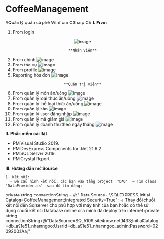   # CoffeeManagement
  #Quản lý quán cà phê Winfrom CSharp C#
  __I. From__
  
  1. From login
  
   <div align="center">
  
  ![image](https://user-images.githubusercontent.com/107678223/209601895-42e9d5f1-6c83-4f52-a639-9c860911a488.png)
  
  </div>

<div align="center">

    **Nhân Viên**
  
</div>
  
  
  2. From chính
  ![image](https://user-images.githubusercontent.com/107678223/209601988-674092c9-1549-4c9c-85e9-a913b6143982.png)
  3. From tác vụ
  ![image](https://user-images.githubusercontent.com/107678223/210324354-e9132fdd-789d-4b3d-94c3-6bd2d1a68d6c.png)
  4. From profile
  ![image](https://user-images.githubusercontent.com/107678223/209602090-9c60f173-4883-439c-aae2-741dff65597d.png)
  5. Reporting hóa đơn
  ![image](https://user-images.githubusercontent.com/107678223/209602245-01bff54a-540f-474c-a774-085e6f89b640.png)
  
<div align="center">

    **Quản trị viên**
  
</div>

  6. From quản lý món ăn/uống
  ![image](https://user-images.githubusercontent.com/107678223/210323292-11c451cc-f7b7-4174-b272-08a979469a4e.png)
  7. From quản lý loại thức ăn/uống
  ![image](https://user-images.githubusercontent.com/107678223/210323390-6b2f1522-8bd3-4cf3-9d8d-17a2a25b2678.png)
  8. From quản lý thể loại thức ăn/uống
  ![image](https://user-images.githubusercontent.com/107678223/210323451-84cadc28-842e-42cd-975e-1173826b3d88.png)
  9. From quản lý bàn
  ![image](https://user-images.githubusercontent.com/107678223/210323498-7d81271d-3c89-45c0-b77e-0cb6dfa9bb7e.png)
  10. From quản lý user đăng nhập
  ![image](https://user-images.githubusercontent.com/107678223/210323565-17301276-1171-41ed-a367-21f619c49d89.png)
  11. From quản lý mã giảm giá
  ![image](https://user-images.githubusercontent.com/107678223/210323622-bbcbb1a0-357e-4d47-a58a-7e25f9d5322a.png)
  12. From quản lý doanh thu theo ngày tháng
  ![image](https://user-images.githubusercontent.com/107678223/210323721-86ccb034-fddb-4656-8429-a1b548635c81.png)
  
  
  
  __II. Phần mềm cài đặt__
  -	PM Visual Studio 2019.
  -	PM DevExpress Components for .Net 21.6.2
  -	PM SQL Server 2019.
  -	PM Crystal Report  
 
  __III. Hướng dẫn mở Source__
  
    1. Kết nối:
      - Để cấu hình kết nối, các bạn vào tầng project  "DAO"  → Tìm class "DataProvider.cs"  sau đó tìm dòng: 
 private string connectionString = @" Data Source=.\SQLEXPRESS;Initial Catalog=CoffeeManagement;Integrated Security=True"; 
 → Thay đổi chuỗi kết nối đến Sqlserver cho phù hợp với máy tính của bạn hoặc có thể sử dụng chuổi kết nối Database online của mình đã deploy trên internet
 :private string connectionString=@"DataSource=SQL5109.site4now.net,1433;InitialCatalog=db_a91e51_nhamngoo;UserId=db_a91e51_nhamngoo_admin;Password=02092002Aa;"


